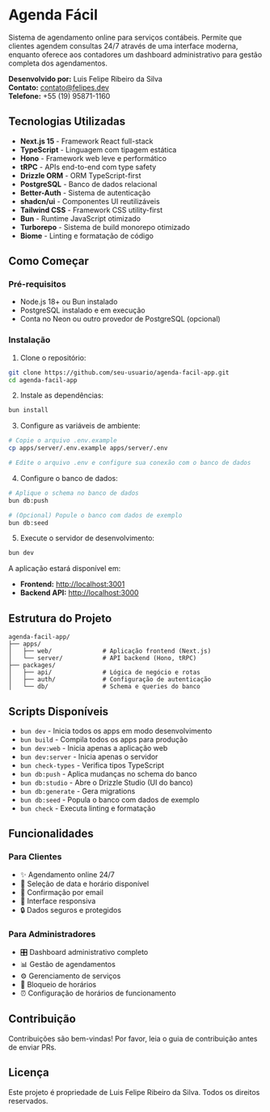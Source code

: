 # Agenda Fácil

Sistema de agendamento online para serviços contábeis. Permite que clientes agendem consultas 24/7 através de uma interface moderna, enquanto oferece aos contadores um dashboard administrativo para gestão completa dos agendamentos.

**Desenvolvido por:** Luis Felipe Ribeiro da Silva  
**Contato:** contato@felipes.dev  
**Telefone:** +55 (19) 95871-1160

## Tecnologias Utilizadas

- **Next.js 15** - Framework React full-stack
- **TypeScript** - Linguagem com tipagem estática
- **Hono** - Framework web leve e performático
- **tRPC** - APIs end-to-end com type safety
- **Drizzle ORM** - ORM TypeScript-first
- **PostgreSQL** - Banco de dados relacional
- **Better-Auth** - Sistema de autenticação
- **shadcn/ui** - Componentes UI reutilizáveis
- **Tailwind CSS** - Framework CSS utility-first
- **Bun** - Runtime JavaScript otimizado
- **Turborepo** - Sistema de build monorepo otimizado
- **Biome** - Linting e formatação de código

## Como Começar

### Pré-requisitos

- Node.js 18+ ou Bun instalado
- PostgreSQL instalado e em execução
- Conta no Neon ou outro provedor de PostgreSQL (opcional)

### Instalação

1. Clone o repositório:
```bash
git clone https://github.com/seu-usuario/agenda-facil-app.git
cd agenda-facil-app
```

2. Instale as dependências:
```bash
bun install
```

3. Configure as variáveis de ambiente:
```bash
# Copie o arquivo .env.example
cp apps/server/.env.example apps/server/.env

# Edite o arquivo .env e configure sua conexão com o banco de dados
```

4. Configure o banco de dados:
```bash
# Aplique o schema no banco de dados
bun db:push

# (Opcional) Popule o banco com dados de exemplo
bun db:seed
```

5. Execute o servidor de desenvolvimento:
```bash
bun dev
```

A aplicação estará disponível em:
- **Frontend:** [http://localhost:3001](http://localhost:3001)
- **Backend API:** [http://localhost:3000](http://localhost:3000)




## Estrutura do Projeto

```
agenda-facil-app/
├── apps/
│   ├── web/              # Aplicação frontend (Next.js)
│   └── server/           # API backend (Hono, tRPC)
├── packages/
│   ├── api/              # Lógica de negócio e rotas
│   ├── auth/             # Configuração de autenticação
│   └── db/               # Schema e queries do banco
```

## Scripts Disponíveis

- `bun dev` - Inicia todos os apps em modo desenvolvimento
- `bun build` - Compila todos os apps para produção
- `bun dev:web` - Inicia apenas a aplicação web
- `bun dev:server` - Inicia apenas o servidor
- `bun check-types` - Verifica tipos TypeScript
- `bun db:push` - Aplica mudanças no schema do banco
- `bun db:studio` - Abre o Drizzle Studio (UI do banco)
- `bun db:generate` - Gera migrations
- `bun db:seed` - Popula o banco com dados de exemplo
- `bun check` - Executa linting e formatação

## Funcionalidades

### Para Clientes
- ✨ Agendamento online 24/7
- 📅 Seleção de data e horário disponível
- 🔔 Confirmação por email
- 📱 Interface responsiva
- 🔒 Dados seguros e protegidos

### Para Administradores
- 🎛️ Dashboard administrativo completo
- 📊 Gestão de agendamentos
- ⚙️ Gerenciamento de serviços
- 🚫 Bloqueio de horários
- ⏰ Configuração de horários de funcionamento

## Contribuição

Contribuições são bem-vindas! Por favor, leia o guia de contribuição antes de enviar PRs.

## Licença

Este projeto é propriedade de Luis Felipe Ribeiro da Silva. Todos os direitos reservados.
